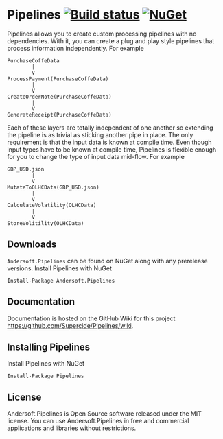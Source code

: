 # Pipelines [![Build status](https://ci.appveyor.com/api/projects/status/d7de0vpggjtmju9m?svg=true)](https://ci.appveyor.com/project/jordan-Anderson/pipelines) [![NuGet](https://img.shields.io/nuget/v/Anderson.Pipelines.svg)](https://www.nuget.org/packages/Anderson.Pipelines)

Pipelines allows you to create custom processing pipelines with no dependencies.
With it, you can create a plug and play style pipelines that process information independently. For example

```
PurchaseCoffeData
        |
        V 
ProcessPayment(PurchaseCoffeData)
        |
        V
CreateOrderNote(PurchaseCoffeData)
        |
        V
GenerateReceipt(PurchaseCoffeData)
```

Each of these layers are totally independent of one another so extending the pipeline is as trivial as sticking another pipe in place.
The only requirement is that the input data is known at compile time. Even though input types have to be known at compile time, Pipelines is flexible enough for you to change the type of input data mid-flow. For example

```
GBP_USD.json
        |
        V 
MutateToOLHCData(GBP_USD.json)
        |
        V
CalculateVolatility(OLHCData)
        |
        V
StoreVolitility(OLHCData)
```

## Downloads
`Andersoft.Pipelines` can be found on NuGet along with any prerelease versions.
Install Pipelines with NuGet 

```
Install-Package Andersoft.Pipelines
```

## Documentation
Documentation is hosted on the GitHub Wiki for this project https://github.com/Supercide/Pipelines/wiki.

## Installing Pipelines

Install Pipelines with NuGet 

```
Install-Package Pipelines
```

## License
Andersoft.Pipelines is Open Source software released under the MIT license. You can use Andersoft.Pipelines in free and commercial applications and libraries without restrictions.
